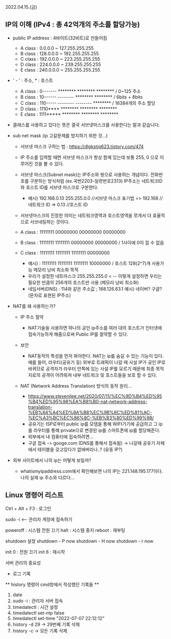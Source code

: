 2022.04.15.(금)

## IP의 이해 (IPv4 : 총 42억개의 주소를 할당가능)

- public IP address :  4바이트(32비트)로 만들어짐 
  - A class :    0.0.0.0 ~ 127.255.255.255
  - B class : 128.0.0.0 ~ 192.255.255.255
  - C class : 192.0.0.0 ~ 223.255.255.255
  - D class : 224.0.0.0 ~ 239.255.255.255
  - E class : 240.0.0.0 ~ 255.255.255.255

- ' - ' : 주소,        * : 호스트
  - A class : 0------- ******** ******** ********  / 0~125 주소
  - B class : 10------ -------- ******** ********  / 6bits + 8bits
  - C class : 110----- -------- -------- ******** / 16384개의 주소 할당
  - D class : 1110**** ******** ******** ********
  - E class : 1111***** ******** ******** ********

- 클래스를 사용하고 있다는 뜻은 결국 서브넷마스크를 사용한다는 말과 같습니다.

- sub net mask (ip 고갈문제를 방지하기 위한 것...)
	- 서브넷 마스크 구하는 법 : https://dlgkstjq623.tistory.com/474
	-  IP 주소를 입력할 때면 서브넷 마스크가 항상 함께 있는데 보통 255, 0 으로 이루어진 것을 볼 수 있다.
	- 서브넷 마스크(Subnet mask)는 IP주소와 쌍으로 사용하는 개념이다. 전화번호를 구분하는 방식처럼 (ex.국번2203-일련번호2313) IP주소는 네트워크ID와 호스트 ID를 서브넷 마스크로 구분한다.
		- 예시) 192.168.0.13 255.255.0.0 //서브넷 마스크 표기법
			=> 192.168 //네트워크 ID
			=> 0.13 //호스트 ID
	- 서브넷마스크의 진정한 의미는 네트워크영역과 호스트영역을 쪼개서 더 효율적으로 서브네팅하는 것이다.

  - A class : 11111111 00000000 00000000 00000000
  - B class : 11111111 11111111 00000000 00000000  / 1사이에 0이 낄 수 없음
  - C class : 11111111 11111111 11111111 00000000 

	- 예시)   : 11111111 11111111 11111111 10000000 / 호스트 128(2^7)개 사용가능 메모리 낭비 최소화 목적
	- 우리가 설정한 네트마스크 255.255.255.0 < -- 이렇게 설정하면 우리는 필요한 만큼의 256개의 호스트만 사용 (메모리 낭비 최소화)
	- 네임서버(DNS) : 114와 같은 주소값 ; 168.126.63.1 예시) 네이버? 구글? (문자로 표현된 IP주소)


- NAT를 왜 사용하는가?
  - IP 주소 절약
    - NAT기술을 사용하면 하나의 공인 ip주소를 여러 대의 호스트가 인터넷에 접속가능하게 해줌으로써 Public IP를 절약할 수 있다.
    
  - 보안
    - NAT동작의 특성을 먼저 봐야한다. NAT는 ip를 숨길 수 있는 기능이 있다. 예를 들어, 라우터(공유기 등) 외부로 트래픽이 나갈 때 사설 IP가 공인 IP로 바뀌므로 공격자가 라우터 안쪽에 있는 사설 IP를 모르기 때문에 최종 목적지로의 공격이 어려워져 내부 네트워크 및 호스트들을 보호 할 수 있다.

  - NAT (Network Address Translation) 방식의 동작 원리...
      - https://www.stevenjlee.net/2020/07/11/%EC%9D%B4%ED%95%B4%ED%95%98%EA%B8%B0-nat-network-address-translation-%EB%84%A4%ED%8A%B8%EC%9B%8C%ED%81%AC-%EC%A3%BC%EC%86%8C-%EB%B3%80%ED%99%98/
    - 공유기는 ISP로부터 public ip를 모뎀을 통해 WIFI기기에 공급하고 그 ip를 라우터를 통해 private으로 변경된 ip를 스마트폰에 ip를 할당해준다. 
    - 외부에서 내 컴퓨터에 접속하려면...
    - 구글 접속 -> googe.com (DNS를 통해서 접속됨) -> 나갈때 공유기 자체에서 테이블을 갖고있다가 없애버리나..? (유동 IP?)





- 외부 사이트에서 나의 ip는 어떻게 보일까?
  - whatismyipaddress.com에서 확인해보면 나의 IP는 221.148.195.177이다. 나의 실제 ip 주소와 다르다...




## Linux 명령어 리스트

Ctrl + Alt + F3 : 로그인 

sudo -i  <-- 관리자  계정에 접속하기

poweroff : 시스템 전원 끄기
halt : 시스템 중지
reboot : 재부팅

shutdown 설정
shutdown - P now
shutdown - H now
shutdown - r now


init 0 : 전원 끄기
init 6 : 재시작

서버 관리의 중요성
- 로그 기록

** history 명령어 cmd창에서 작성했던 기록들 **

1. date
2. sudo -i : 관리자 서버 접속
3. timedatectl  : 시간 설정
4. timedatectl set-ntp false
5. timedatectl set-time "2022-07-07 22:12:12"
6. history -d 29 -> 29번째 기록 삭제
7. history -c  -> 모든 기록 삭제
